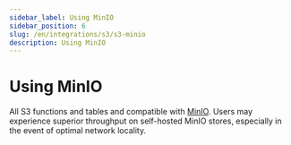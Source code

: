 ```yaml
---
sidebar_label: Using MinIO
sidebar_position: 6
slug: /en/integrations/s3/s3-minio
description: Using MinIO
---
```


# Using MinIO

All S3 functions and tables and compatible with [MinIO](https://min.io/). Users may experience superior throughput on self-hosted MinIO stores, especially in the event of optimal network locality.


